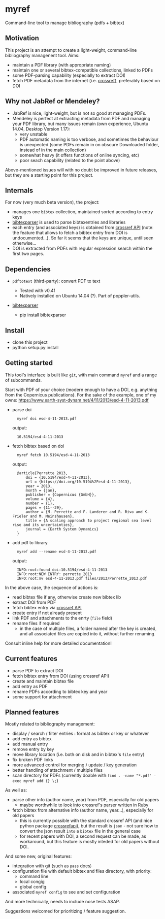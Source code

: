 # myref

Command-line tool to manage bibliography (pdfs + bibtex)


Motivation
----------
This project is an attempt to create a light-weight, 
command-line bibliography managenent tool. Aims:

- maintain a PDF library (with appropriate naming)
- maintain one or several bibtex-compatible collections, linked to PDFs
- some PDF-parsing capability (especially to extract DOI)
- fetch PDF metadata from the internet (i.e. [crossref](https://github.com/CrossRef/rest-api-doc)), preferably based on DOI


Why not JabRef or Mendeley?
--------------------------
- JabRef is nice, light-weight, but is not so good at managing PDFs.
- Mendeley is perfect at extracting metadata from PDF and managing your PDF library, 
but many issues remain (own experience, Ubuntu 14.04, Desktop Version 1.17):
    - very unstable
    - PDF automatic naming is too verbose, and sometimes the behaviour is unexpected (some PDFs remain in on obscure Downloaded folder, instead of in the main collection)
    - somewhat heavy (it offers functions of online syncing, etc)
    - poor seach capability (related to the point above)

Above-mentioned issues will with no doubt be improved in future releases, but they are a starting point for this project.


Internals
---------
For now (very much beta version), the project:
- manages one `bibtex` collection, maintained sorted according to entry keys
- [bibtexparser](https://bibtexparser.readthedocs.io/en/v0.6.2) is used to parse bibtexentries and libraries
- each entry (and associated keys) is obtained from [crossref API](https://github.com/CrossRef/rest-api-doc/issues/115#issuecomment-221821473) (note: the feature that allows to fetch a bibtex entry from DOI is undocumented...). So far it seems that the keys are unique, until seen otherwise...
- DOI is extracted from PDFs with regular expression search within the first two pages.


Dependencies
------------
- `pdftotext` (third-party): convert PDF to text
    - Tested with v0.41
    - Natively installed on Ubuntu 14.04 (?). Part of poppler-utils.

- [bibtexparser](https://bibtexparser.readthedocs.io/en/v0.6.2)
    - pip install bibtexparser


Install
-------
- clone this project
- python setup.py install


Getting started
---------------
This tool's interface is built like `git`, with main command `myref` and a range of subcommands.

Start with PDF of your choice (modern enough to have a DOI, e.g. anything from the Copernicus publications). 
For the sake of the example, one of my owns: https://www.earth-syst-dynam.net/4/11/2013/esd-4-11-2013.pdf

- parse doi

        myref doi esd-4-11-2013.pdf
    output:
    
        10.5194/esd-4-11-2013
    
- fetch bibtex based on doi

        myref fetch 10.5194/esd-4-11-2013
        
    output:
    
        @article{Perrette_2013,
            doi = {10.5194/esd-4-11-2013},
            url = {https://doi.org/10.5194%2Fesd-4-11-2013},
            year = 2013,
            month = {jan},
            publisher = {Copernicus {GmbH}},
            volume = {4},
            number = {1},
            pages = {11--29},
            author = {M. Perrette and F. Landerer and R. Riva and K. Frieler and M. Meinshausen},
            title = {A scaling approach to project regional sea level rise and its uncertainties},
            journal = {Earth System Dynamics}
        }

- add pdf to library

        myref add --rename esd-4-11-2013.pdf
        
    output:
    
        INFO:root:found doi:10.5194/esd-4-11-2013
        INFO:root:NEW ENTRY: perrette_2013
        INFO:root:mv esd-4-11-2013.pdf files/2013/Perrette_2013.pdf
    
    
In the above case, the sequence of actions is:
- read bibtex file if any, otherwise create new bibtex lib
- extract DOI from PDF
- fetch bibtex entry via [crossref API](https://github.com/CrossRef/rest-api-doc/issues/115#issuecomment-221821473)
- create entry if not already present
- link PDF and attachments to the enrty (`file` field)
- rename files if required
    - in the case of multiple files, a folder named after the key is created, and all associated files are copied into it, without further renaming.


Consult inline help for more detailed documentation!


Current features
----------------
- parse PDF to extract DOI
- fetch bibtex entry from DOI (using crossref API)
- create and maintain bibtex file
- add entry as PDF
- rename PDFs according to bibtex key and year
- some support for attachment


Planned features
----------------
Mostly related to bibliography management:
- display / search / filter entries : format as bibtex or key or whatever
- add entry as bibtex
- add manual entry 
- remove entry by key
- move library location (i.e. both on disk and in bibtex's `file` entry)
- fix broken PDF links
- more advanced control for merging / update / key generation
- better handling of attachment / multiple files
- scan directory for PDFs (currently doable with `find . -name "*.pdf" -exec myref add {} \;`)

As well as:
- parse other info (author name, year) from PDF, especially for old papers
    - maybe worthwhile to look into crossref's parser written in Ruby
- fetch bibtex from alternative info (author name, year...), especially for old papers
    - this is currently possible with the standard crossref API (and nice python package [crossrefapi](https://github.com/fabiobatalha/crossrefapi)), but the result is `json`    - not sure how to convert the json result `into` a `bibtex` file in the general case
    - for recent papers with DOI, a second request can be made, as workaround, but this feature is mostly inteded for old papers without DOI.

And some new, original features:
- integration with git (such as `pass` does)
- configuration file with default bibtex and files directory, with priority:
    - command line
    - local congig
    - global config
- associated `myref config` to see and set configuration 

And more technically, needs to include nose tests ASAP.

Suggestions welcomed for prioritizing / feature suggestion.
